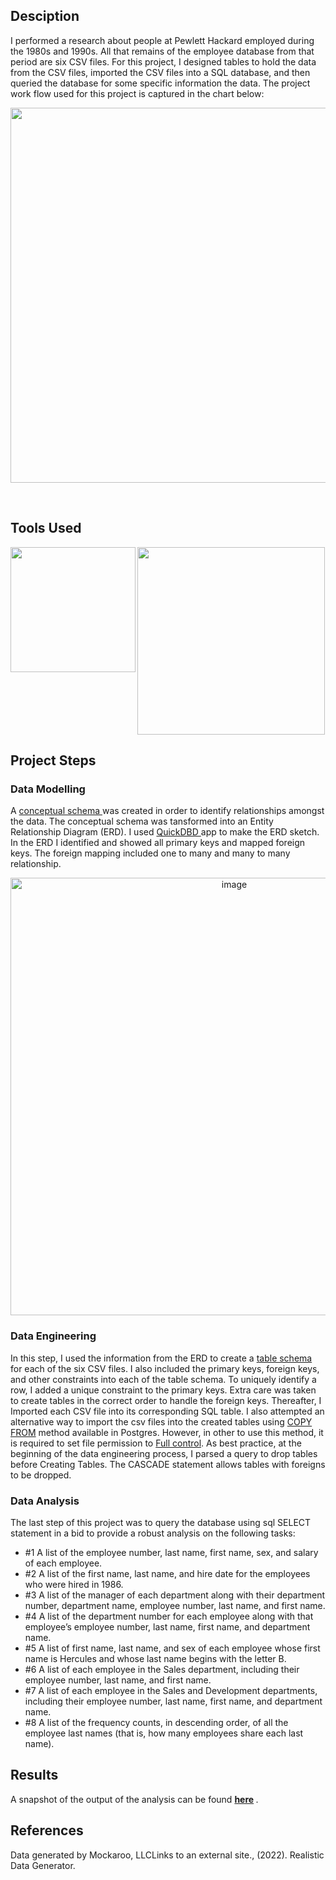 ## Desciption
I performed a research about people at Pewlett Hackard employed during the 1980s and 1990s. All that remains of the employee database from that period are six CSV files. For this project, I designed tables to hold the data from the CSV files, imported the CSV files into a SQL database, and then queried the database for some specific information the data. The project work flow used for this project is captured in the chart below:     
<p align="center">
<img align="center" width="600" src =https://github.com/Jayplect/sql-challenge/assets/107348074/8b0ea287-aee2-4725-b3e0-647ac6da8f40> 
</p>
<br clear="both"/>

## Tools Used
<img width="300" align="center" src = https://github.com/Jayplect/sql-challenge/assets/107348074/52b46513-8abe-404f-9553-53b1cbcb9cd8>
<img width="200" align="left" src = https://github.com/Jayplect/sql-challenge/assets/107348074/a3bcafd9-b8c7-4a0a-b805-99fa1a2ab539>

## Project Steps
### Data Modelling
A <a href = https://github.com/Jayplect/sql-challenge/blob/main/EmployeeSQL/conceptual_schema.txt> conceptual schema </a> was created in order to identify relationships amongst the data. The conceptual schema was tansformed into an Entity Relationship Diagram (ERD). I used <a href =https://www.quickdatabasediagrams.com/> QuickDBD </a> app to make the ERD sketch.  In the ERD I identified and showed all primary keys and mapped foreign keys. The foreign mapping included one to many and many to many relationship.
<p align="center">
<img width="700" alt="image" src="https://github.com/Jayplect/sql-challenge/assets/107348074/1bef91b0-6744-43eb-a439-495a9c084e0c">
</p>

### Data Engineering
In this step, I used the information from the ERD to create a <a href =https://github.com/Jayplect/sql-challenge/blob/main/EmployeeSQL/employees_schema.sql>table schema</a> for each of the six CSV files. I also included the primary keys, foreign keys, and other constraints into each of the table schema. To uniquely identify a row, I added a unique constraint to the primary keys. Extra care was taken to create tables in the correct order to handle the foreign keys. Thereafter, I Imported each CSV file into its corresponding SQL table. I also attempted an alternative way to import the csv files into the created tables using <a href =https://www.postgresql.org/docs/current/sql-copy.html> COPY FROM</a> method available in Postgres. However, in other to use this method, it is required to set file permission to <a href =https://www.mssqltips.com/sqlservertip/4542/access-is-denied-error-when-attaching-a-sql-server-database/>Full control</a>. As best practice, at the beginning of the data engineering process, I parsed a query to drop tables before Creating Tables. The CASCADE statement allows tables with foreigns to be dropped.

### Data Analysis
The last step of this project was to query the database using sql SELECT statement in a bid to provide a robust analysis on the following tasks: 
- #1 A list of the employee number, last name, first name, sex, and salary of each employee.
- #2 A list of the first name, last name, and hire date for the employees who were hired in 1986.
- #3 A list of the manager of each department along with their department number, department name, employee number, last name, and first name.
- #4 A list of the department number for each employee along with that employee’s employee number, last name, first name, and department name.
- #5 A list of first name, last name, and sex of each employee whose first name is Hercules and whose last name begins with the letter B.
- #6 A list of each employee in the Sales department, including their employee number, last name, and first name.
- #7 A list of each employee in the Sales and Development departments, including their employee number, last name, first name, and department name.
- #8 A list of the frequency counts, in descending order, of all the employee last names (that is, how many employees share each last name).

## Results 
A snapshot of the output of the analysis can be found  <strong> <a href = https://github.com/Jayplect/sql-challenge/tree/main/output_images>here</a> </strong>.

## References
Data generated by Mockaroo, LLCLinks to an external site., (2022). Realistic Data Generator.
